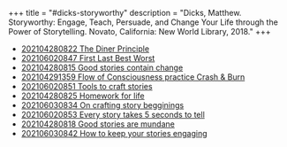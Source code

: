 +++
title = "#dicks-storyworthy"
description = "Dicks, Matthew. Storyworthy: Engage, Teach, Persuade, and Change Your Life through the Power of Storytelling. Novato, California: New World Library, 2018."
+++
- [202104280822 The Diner Principle](/zettelkasten/202104280822-the-diner-principle)
- [202106020847 First Last Best Worst](/zettelkasten/202106020847-first-last-best-worst)
- [202104280815 Good stories contain change](/zettelkasten/202104280815-good-stories-contain-change)
- [202104291359 Flow of Consciousness practice Crash & Burn](/zettelkasten/202104291359-flow-of-consciousness-practice-crash---burn)
- [202106020851 Tools to craft stories](/zettelkasten/202106020851-tools-to-craft-stories)
- [202104280825 Homework for life](/zettelkasten/202104280825-homework-for-life)
- [202106030834 On crafting story begginings](/zettelkasten/202106030834-on-crafting-story-begginings)
- [202106020853 Every story takes 5 seconds to tell](/zettelkasten/202106020853-every-story-takes-5-seconds-to-tell)
- [202104280818 Good stories are mundane](/zettelkasten/202104280818-good-stories-are-mundane)
- [202106030842 How to keep your stories engaging](/zettelkasten/202106030842-how-to-keep-your-stories-engaging)
